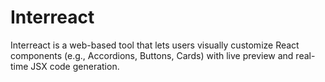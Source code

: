 # Interreact

Interreact is a web-based tool that lets users visually customize React components (e.g., Accordions, Buttons, Cards) with live preview and real-time JSX code generation.
